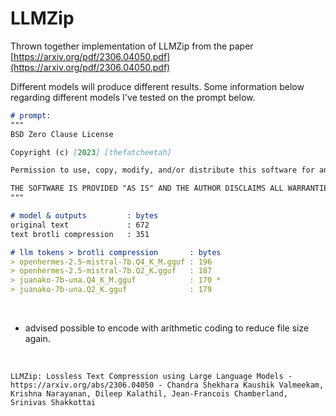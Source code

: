 # LLMZip

Thrown together implementation of LLMZip from the paper [https://arxiv.org/pdf/2306.04050.pdf](https://arxiv.org/pdf/2306.04050.pdf)

Different models will produce different results.
 Some information below regarding different models I've tested on the prompt below.


``` md
# prompt:
"""
BSD Zero Clause License

Copyright (c) [2023] [thefatcheetah]

Permission to use, copy, modify, and/or distribute this software for any purpose with or without fee is hereby granted.

THE SOFTWARE IS PROVIDED "AS IS" AND THE AUTHOR DISCLAIMS ALL WARRANTIES WITH REGARD TO THIS SOFTWARE INCLUDING ALL IMPLIED WARRANTIES OF MERCHANTABILITY AND FITNESS. IN NO EVENT SHALL THE AUTHOR BE LIABLE FOR ANY SPECIAL, DIRECT, INDIRECT, OR CONSEQUENTIAL DAMAGES OR ANY DAMAGES WHATSOEVER RESULTING FROM LOSS OF USE, DATA OR PROFITS, WHETHER IN AN ACTION OF CONTRACT, NEGLIGENCE OR OTHER TORTIOUS ACTION, ARISING OUT OF OR IN CONNECTION WITH THE USE OR PERFORMANCE OF THIS SOFTWARE.
"""

# model & outputs         : bytes
original text             : 672
text brotli compression   : 351

# llm tokens > brotli compression       : bytes
> openhermes-2.5-mistral-7b.Q4_K_M.gguf : 196
> openhermes-2.5-mistral-7b.Q2_K.gguf   : 187
> juanako-7b-una.Q4_K_M.gguf            : 170 *
> juanako-7b-una.Q2_K.gguf              : 179
```

<br>

+ advised possible to encode with arithmetic coding to reduce file size again.

<br>

```
LLMZip: Lossless Text Compression using Large Language Models - https://arxiv.org/abs/2306.04050 - Chandra Shekhara Kaushik Valmeekam, Krishna Narayanan, Dileep Kalathil, Jean-Francois Chamberland, Srinivas Shakkottai
```